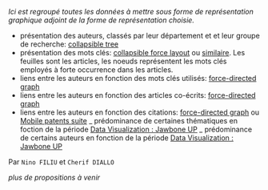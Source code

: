 _Ici est regroupé toutes les données à mettre sous forme de représentation graphique adjoint de la forme de représentation choisie._

- présentation des auteurs, classés par leur département et et leur groupe de recherche: [collapsible tree](https://bl.ocks.org/mbostock/4062045)
- présentation des mots clés: [collapsible force layout](https://bl.ocks.org/mbostock/1093130) ou [similaire](http://www.redotheweb.com/CodeFlower/). Les feuilles sont les articles, les noeuds représentent les mots clés employés à forte occurrence dans les articles.
- liens entre les auteurs en fonction des mots clés utilisés: [force-directed graph](https://bl.ocks.org/mbostock/4062045)
- liens entre les auteurs en fonction des articles co-écrits: [force-directed graph](https://bl.ocks.org/mbostock/4062045)
- liens entre les auteurs en fonction des citations: [force-directed graph](https://bl.ocks.org/mbostock/4062045) ou [Mobile patents suite](http://bl.ocks.org/mbostock/1153292)
_ prédominance de certaines thématiques en foction de la période [Data Visualization : Jawbone UP](https://nyquist212.wordpress.com/category/d3-js/)
_ prédominance de certains auteurs en fonction de la période [Data Visualization : Jawbone UP](https://nyquist212.wordpress.com/category/d3-js/)

Par `Nino FILIU` et `Cherif DIALLO`

_plus de propositions à venir_
